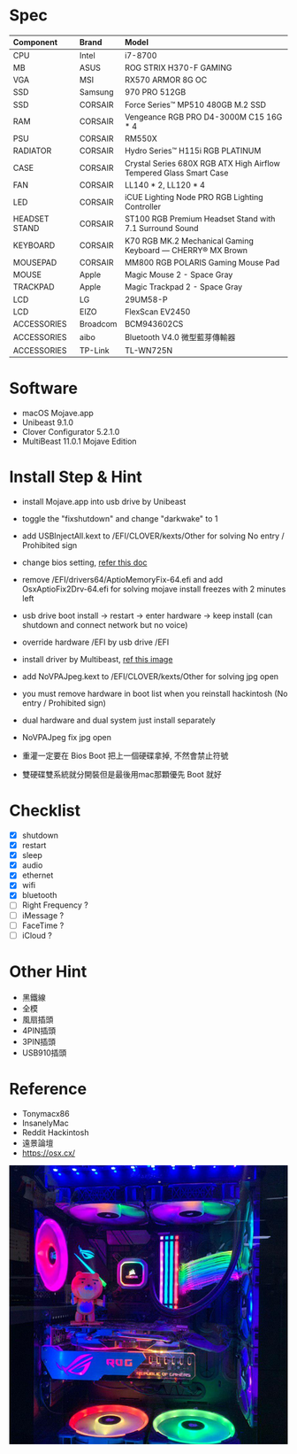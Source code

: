 # Spec
| Component | Brand | Model |
|:----------|:------|:------|
| CPU | Intel | i7-8700 |
| MB | ASUS | ROG STRIX H370-F GAMING |
| VGA | MSI | RX570 ARMOR 8G OC |
| SSD | Samsung | 970 PRO 512GB |
| SSD | CORSAIR | Force Series™ MP510 480GB M.2 SSD |
| RAM | CORSAIR | Vengeance RGB PRO D4-3000M C15 16G * 4 |
| PSU | CORSAIR | RM550X |
| RADIATOR | CORSAIR | Hydro Series™ H115i RGB PLATINUM |
| CASE | CORSAIR | Crystal Series 680X RGB ATX High Airflow Tempered Glass Smart Case |
| FAN | CORSAIR | LL140 * 2, LL120 * 4 |
| LED | CORSAIR | iCUE Lighting Node PRO RGB Lighting Controller |
| HEADSET STAND | CORSAIR | ST100 RGB Premium Headset Stand with 7.1 Surround Sound |
| KEYBOARD | CORSAIR | K70 RGB MK.2 Mechanical Gaming Keyboard — CHERRY® MX Brown |
| MOUSEPAD | CORSAIR | MM800 RGB POLARIS Gaming Mouse Pad |
| MOUSE | Apple | Magic Mouse 2 - Space Gray |
| TRACKPAD | Apple | Magic Trackpad 2 - Space Gray |
| LCD | LG | 29UM58-P |
| LCD | EIZO | FlexScan EV2450 |
| ACCESSORIES | Broadcom | BCM943602CS |
| ACCESSORIES | aibo | Bluetooth V4.0 微型藍芽傳輸器 |
| ACCESSORIES | TP-Link | TL-WN725N |

# Software
* macOS Mojave.app
* Unibeast 9.1.0
* Clover Configurator 5.2.1.0
* MultiBeast 11.0.1 Mojave Edition

# Install Step & Hint
* install Mojave.app into usb drive by Unibeast
* toggle the "fixshutdown" and change "darkwake" to 1
* add USBInjectAll.kext to /EFI/CLOVER/kexts/Other for solving No entry / Prohibited sign
* change bios setting, [refer this doc]()
* remove /EFI/drivers64/AptioMemoryFix-64.efi and add OsxAptioFix2Drv-64.efi for solving mojave install freezes with 2 minutes left
* usb drive boot install -> restart -> enter hardware -> keep install (can shutdown and connect network but no voice)
* override hardware /EFI by usb drive /EFI
* install driver by Multibeast, [ref this image]()
* add NoVPAJpeg.kext to /EFI/CLOVER/kexts/Other for solving jpg open
* you must remove hardware in boot list when you reinstall hackintosh (No entry / Prohibited sign)
* dual hardware and dual system just install separately


* NoVPAJpeg fix jpg open
* 重灌一定要在 Bios Boot 把上一個硬碟拿掉, 不然會禁止符號
* 雙硬碟雙系統就分開裝但是最後用mac那顆優先 Boot 就好

# Checklist
* [x] shutdown
* [x] restart
* [x] sleep
* [x] audio
* [x] ethernet
* [x] wifi
* [x] bluetooth
* [ ] Right Frequency ?
* [ ] iMessage ?
* [ ] FaceTime ?
* [ ] iCloud ?

# Other Hint
* 黑鐵線
* 全模
* 風扇插頭
* 4PIN插頭
* 3PIN插頭
* USB910插頭

# Reference
* Tonymacx86
* InsanelyMac
* Reddit Hackintosh
* 遠景論壇
* https://osx.cx/

![](https://github.com/Jian-Min-Huang/hackintosh/blob/master/img/pc.jpg?raw=true)

